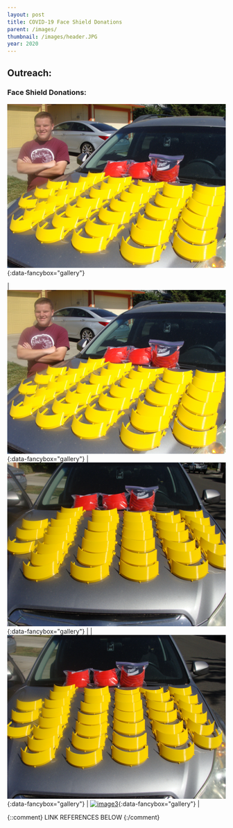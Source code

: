 ```yaml
---
layout: post
title: COVID-19 Face Shield Donations
parent: /images/
thumbnail: /images/header.JPG
year: 2020
---
```


## Outreach:

### Face Shield Donations:

[![header]][header]{:data-fancybox="gallery"}

| [![header]][header]{:data-fancybox="gallery"} | [![image1]][image1]{:data-fancybox="gallery"} |
| [![image2]][image2]{:data-fancybox="gallery"} | [![image3]][image3]{:data-fancybox="gallery"} |


{::comment}
LINK REFERENCES BELOW
{:/comment}

[header]: /images/header.JPG
[image1]: /images/image0.JPG
[image2]: /images/image2.JPG
[image3]: /images/heade3.JPG

